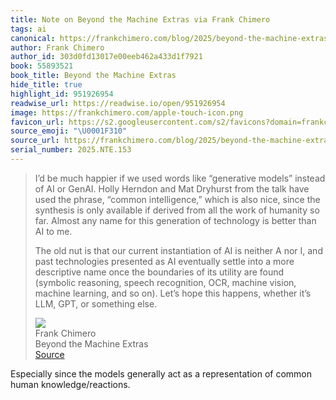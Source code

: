 ```yaml
---
title: Note on Beyond the Machine Extras via Frank Chimero
tags: ai
canonical: https://frankchimero.com/blog/2025/beyond-the-machine-extras/
author: Frank Chimero
author_id: 303d0fd13017e00eeb462a433d1f7921
book: 55893521
book_title: Beyond the Machine Extras
hide_title: true
highlight_id: 951926954
readwise_url: https://readwise.io/open/951926954
image: https://frankchimero.com/apple-touch-icon.png
favicon_url: https://s2.googleusercontent.com/s2/favicons?domain=frankchimero.com
source_emoji: "\U0001F310"
source_url: https://frankchimero.com/blog/2025/beyond-the-machine-extras/#:~:text=I%E2%80%99d%20be%20much,or%20something%20else.
serial_number: 2025.NTE.153
---
```

> I’d be much happier if we used words like “generative models” instead of AI or GenAI. Holly Herndon and Mat Dryhurst from the talk have used the phrase, “common intelligence,” which is also nice, since the synthesis is only available if derived from all the work of humanity so far. Almost any name for this generation of technology is better than AI to me.
> 
> The old nut is that our current instantiation of AI is neither A nor I, and past technologies presented as AI eventually settle into a more descriptive name once the boundaries of its utility are found (symbolic reasoning, speech recognition, OCR, machine vision, machine learning, and so on). Let’s hope this happens, whether it’s LLM, GPT, or something else.
> <div class="quoteback-footer"><div class="quoteback-avatar"><img class="mini-favicon" src="https://s2.googleusercontent.com/s2/favicons?domain=frankchimero.com"></div><div class="quoteback-metadata"><div class="metadata-inner"><span style="display:none">FROM:</span><div aria-label="Frank Chimero" class="quoteback-author"> Frank Chimero</div><div aria-label="Beyond the Machine Extras" class="quoteback-title"> Beyond the Machine Extras</div></div></div><div class="quoteback-backlink"><a target="_blank" aria-label="go to the full text of this quotation" rel="noopener" href="https://frankchimero.com/blog/2025/beyond-the-machine-extras/#:~:text=I%E2%80%99d%20be%20much,or%20something%20else." class="quoteback-arrow"> Source</a></div></div>

Especially since the models generally act as a representation of common human knowledge/reactions.